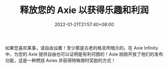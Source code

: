 ﻿---
title: "释放您的 Axie 以获得乐趣和利润"
date: 2022-01-21T21:57:40+08:00
lastmod: 2022-01-21T16:45:40+08:00
draft: false
authors: ["United"]
description: "如果您喜欢某事，请自由设置！至少那是古老的格言所暗示的。在 Axie Infinity 中，为您的 Axie 提供自由也可以证明是有利可图的！Axie 刚刚开放了他们的发布功能，这是一种燃烧 Axies 并获得特殊限时奖励的方式！"
featuredImage: "release-feature-axie-infinity.jpg"
tags: ["Virtual World","虚拟世界","Play to Earn"]
categories: ["news"]
news: ["虚拟世界"]
weight: 
lightgallery: true
pinned: false
recommend: false
recommend1: false
---

如果您喜欢某事，请自由设置！至少那是古老的格言所暗示的。在 Axie Infinity 中，为您的 Axie 提供自由也可以证明是有利可图的！Axie 刚刚开放了他们的发布功能，这是一种燃烧 Axies 并获得特殊限时奖励的方式！

<!--more-->

